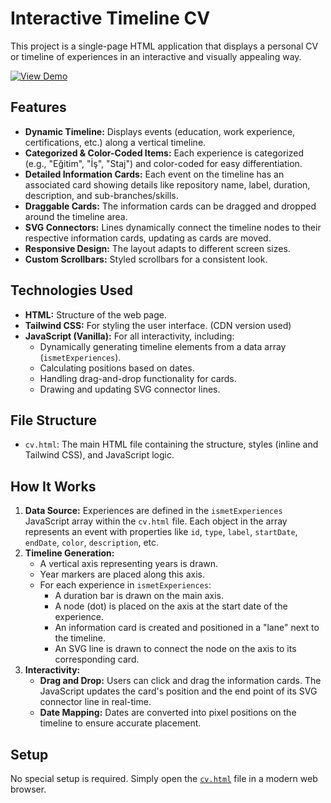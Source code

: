 # Interactive Timeline CV

This project is a single-page HTML application that displays a personal CV or timeline of experiences in an interactive and visually appealing way.

[![View Demo](https://img.shields.io/badge/View-Demo-green?style=for-the-badge)](https://ismntr.github.io/cv/)
## Features

*   **Dynamic Timeline:** Displays events (education, work experience, certifications, etc.) along a vertical timeline.
*   **Categorized & Color-Coded Items:** Each experience is categorized (e.g., "Eğitim", "İş", "Staj") and color-coded for easy differentiation.
*   **Detailed Information Cards:** Each event on the timeline has an associated card showing details like repository name, label, duration, description, and sub-branches/skills.
*   **Draggable Cards:** The information cards can be dragged and dropped around the timeline area.
*   **SVG Connectors:** Lines dynamically connect the timeline nodes to their respective information cards, updating as cards are moved.
*   **Responsive Design:** The layout adapts to different screen sizes.
*   **Custom Scrollbars:** Styled scrollbars for a consistent look.

## Technologies Used

*   **HTML:** Structure of the web page.
*   **Tailwind CSS:** For styling the user interface. (CDN version used)
*   **JavaScript (Vanilla):** For all interactivity, including:
    *   Dynamically generating timeline elements from a data array (`ismetExperiences`).
    *   Calculating positions based on dates.
    *   Handling drag-and-drop functionality for cards.
    *   Drawing and updating SVG connector lines.

## File Structure

*   `cv.html`: The main HTML file containing the structure, styles (inline and Tailwind CSS), and JavaScript logic.

## How It Works

1.  **Data Source:** Experiences are defined in the `ismetExperiences` JavaScript array within the `cv.html` file. Each object in the array represents an event with properties like `id`, `type`, `label`, `startDate`, `endDate`, `color`, `description`, etc.
2.  **Timeline Generation:**
    *   A vertical axis representing years is drawn.
    *   Year markers are placed along this axis.
    *   For each experience in `ismetExperiences`:
        *   A duration bar is drawn on the main axis.
        *   A node (dot) is placed on the axis at the start date of the experience.
        *   An information card is created and positioned in a "lane" next to the timeline.
        *   An SVG line is drawn to connect the node on the axis to its corresponding card.
3.  **Interactivity:**
    *   **Drag and Drop:** Users can click and drag the information cards. The JavaScript updates the card's position and the end point of its SVG connector line in real-time.
    *   **Date Mapping:** Dates are converted into pixel positions on the timeline to ensure accurate placement.

## Setup

No special setup is required. Simply open the [`cv.html`](cv.html) file in a modern web browser.
